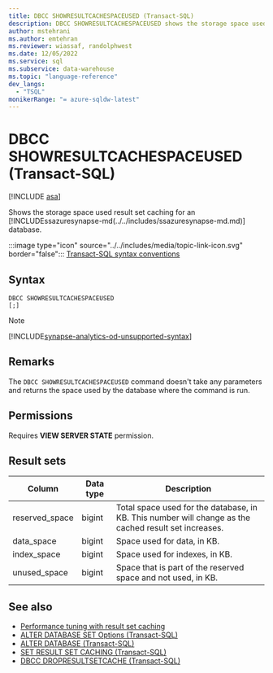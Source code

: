 ```yaml
---
title: DBCC SHOWRESULTCACHESPACEUSED (Transact-SQL)
description: DBCC SHOWRESULTCACHESPACEUSED shows the storage space used result set caching for an Azure Synapse Analytics database.
author: mstehrani
ms.author: emtehran
ms.reviewer: wiassaf, randolphwest
ms.date: 12/05/2022
ms.service: sql
ms.subservice: data-warehouse
ms.topic: "language-reference"
dev_langs:
  - "TSQL"
monikerRange: "= azure-sqldw-latest"
---
```


# DBCC SHOWRESULTCACHESPACEUSED (Transact-SQL)

[!INCLUDE [asa](../../includes/applies-to-version/asa.md)]

Shows the storage space used result set caching for an [!INCLUDEssazuresynapse-md(../../includes/ssazuresynapse-md.md)] database.

:::image type="icon" source="../../includes/media/topic-link-icon.svg" border="false"::: [Transact-SQL syntax conventions](../../t-sql/language-elements/transact-sql-syntax-conventions-transact-sql.md)

## Syntax

```syntaxsql
DBCC SHOWRESULTCACHESPACEUSED
[;]
```

> [!NOTE]  
> [!INCLUDE[synapse-analytics-od-unsupported-syntax](../../includes/synapse-analytics-od-unsupported-syntax.md)]

## Remarks

The `DBCC SHOWRESULTCACHESPACEUSED` command doesn't take any parameters and returns the space used by the database where the command is run.

## Permissions

Requires **VIEW SERVER STATE** permission.

## Result sets

| Column | Data type | Description |
| --- | --- | --- |
| reserved_space | bigint | Total space used for the database, in KB. This number will change as the cached result set increases. |
| data_space | bigint | Space used for data, in KB. |
| index_space | bigint | Space used for indexes, in KB. |
| unused_space | bigint | Space that is part of the reserved space and not used, in KB. |

## See also

- [Performance tuning with result set caching](/azure/sql-data-warehouse/performance-tuning-result-set-caching)</br>
- [ALTER DATABASE SET Options (Transact-SQL)](../statements/alter-database-transact-sql-set-options.md?view=azure-sqldw-latest&preserve-view=true)</br>
- [ALTER DATABASE (Transact-SQL)](../statements/alter-database-transact-sql.md?view=azure-sqldw-latest&preserve-view=true)</br>
- [SET RESULT SET CACHING (Transact-SQL)](../statements/set-result-set-caching-transact-sql.md)</br>
- [DBCC DROPRESULTSETCACHE  (Transact-SQL)](./dbcc-dropresultsetcache-transact-sql.md)
